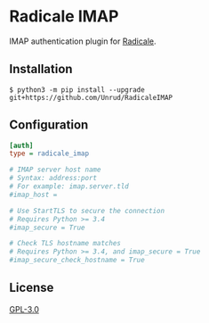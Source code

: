 # Radicale IMAP

IMAP authentication plugin for [Radicale](http://radicale.org/).

## Installation

```shell
$ python3 -m pip install --upgrade git+https://github.com/Unrud/RadicaleIMAP
```

## Configuration

```ini
[auth]
type = radicale_imap

# IMAP server host name
# Syntax: address:port
# For example: imap.server.tld
#imap_host =

# Use StartTLS to secure the connection
# Requires Python >= 3.4
#imap_secure = True

# Check TLS hostname matches
# Requires Python >= 3.4, and imap_secure = True
#imap_secure_check_hostname = True
```

## License

[GPL-3.0](https://github.com/Unrud/RadicaleIMAP/blob/master/COPYING)
